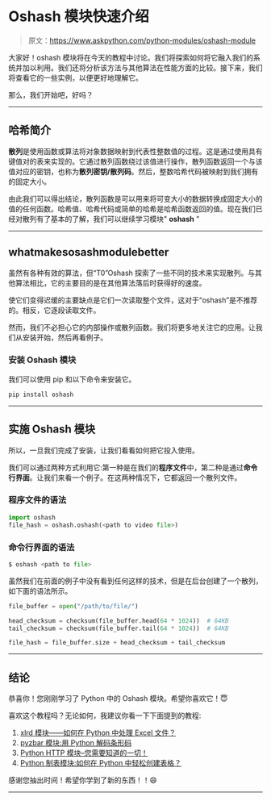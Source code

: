 # Oshash 模块快速介绍

> 原文：<https://www.askpython.com/python-modules/oshash-module>

大家好！oshash 模块将在今天的教程中讨论。我们将探索如何将它融入我们的系统并加以利用。我们还将分析该方法与其他算法在性能方面的比较。接下来，我们将查看它的一些实例，以便更好地理解它。

那么，我们开始吧，好吗？

* * *

## 哈希简介

**散列**是使用函数或算法将对象数据映射到代表性整数值的过程。这是通过使用具有键值对的表来实现的。它通过散列函数绕过该值进行操作，散列函数返回一个与该值对应的密钥，也称为**散列密钥/散列码**。然后，整数哈希代码被映射到我们拥有的固定大小。

由此我们可以得出结论，散列函数是可以用来将可变大小的数据转换成固定大小的值的任何函数。哈希值、哈希代码或简单的哈希是哈希函数返回的值。现在我们已经对散列有了基本的了解，我们可以继续学习模块" **oshash** "

* * *

## whatmakesosashmodulebetter

虽然有各种有效的算法，但“T0”Oshash 探索了一些不同的技术来实现散列。与其他算法相比，它的主要目的是在其他算法落后时获得好的速度。

使它们变得迟缓的主要缺点是它们一次读取整个文件，这对于“oshash”是不推荐的。相反，它逐段读取文件。

然而，我们不必担心它的内部操作或散列函数。我们将更多地关注它的应用。让我们从安装开始，然后再看例子。

### 安装 Oshash 模块

我们可以使用 pip 和以下命令来安装它。

```py
pip install oshash

```

* * *

## 实施 Oshash 模块

所以，一旦我们完成了安装，让我们看看如何把它投入使用。

我们可以通过两种方式利用它:第一种是在我们的**程序文件**中，第二种是通过**命令行界面**。让我们来看一个例子。在这两种情况下，它都返回一个散列文件。

### 程序文件的语法

```py
import oshash
file_hash = oshash.oshash(<path to video file>)

```

### 命令行界面的语法

```py
$ oshash <path to file>

```

虽然我们在前面的例子中没有看到任何这样的技术，但是在后台创建了一个散列，如下面的语法所示。

```py
file_buffer = open("/path/to/file/")

head_checksum = checksum(file_buffer.head(64 * 1024))  # 64KB
tail_checksum = checksum(file_buffer.tail(64 * 1024))  # 64KB

file_hash = file_buffer.size + head_checksum + tail_checksum

```

* * *

## 结论

恭喜你！您刚刚学习了 Python 中的 Oshash 模块。希望你喜欢它！😇

喜欢这个教程吗？无论如何，我建议你看一下下面提到的教程:

1.  [xlrd 模块——如何在 Python 中处理 Excel 文件？](https://www.askpython.com/python-modules/xlrd-module)
2.  [pyzbar 模块:用 Python 解码条形码](https://www.askpython.com/python-modules/pyzbar-module)
3.  [Python HTTP 模块–您需要知道的一切！](https://www.askpython.com/python-modules/http-module)
4.  [Python 制表模块:如何在 Python 中轻松创建表格？](https://www.askpython.com/python-modules/tabulate-tables-in-python)

感谢您抽出时间！希望你学到了新的东西！！😄

* * *
